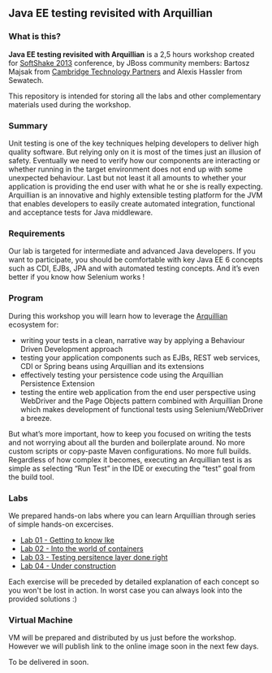 ## Java EE testing revisited with Arquillian

### What is this?

**Java EE testing revisited with Arquillian** is a 2,5 hours workshop created for [SoftShake 2013](http://soft-shake.ch/2013/en/) conference, by JBoss community members: Bartosz Majsak from [Cambridge Technology Partners](http://www.ctp.com/) and Alexis Hassler from Sewatech.

This repository is intended for storing all the labs and other complementary materials used during the workshop.

### Summary

Unit testing is one of the key techniques helping developers to deliver high quality software. But relying only on it is most of the times just an illusion of safety. Eventually we need to verify how our components are interacting or whether running in the target environment does not end up with some unexpected behaviour. Last but not least it all amounts to whether your application is providing the end user with what he or she is really expecting. Arquillian is an innovative and highly extensible testing platform for the JVM that enables developers to easily create automated integration, functional and acceptance tests for Java middleware.

### Requirements

Our lab is targeted for intermediate and advanced Java developers. If you want to participate, you should be comfortable with key Java EE 6 concepts such as CDI, EJBs, JPA and with automated testing concepts. And it’s even better if you know how Selenium works !

### Program

During this workshop you will learn how to leverage the [Arquillian](http://arquillian.org/) ecosystem for:

* writing your tests in a clean, narrative way by applying a Behaviour Driven Development approach
* testing your application components such as EJBs, REST web services, CDI or Spring beans using Arquillian and its extensions
* effectively testing your persistence code using the Arquillian Persistence Extension
* testing the entire web application from the end user perspective using WebDriver and the Page Objects pattern combined with Arquillian Drone which makes development of functional tests using Selenium/WebDriver a breeze.

But what’s more important, how to keep you focused on writing the tests and not worrying about all the burden and boilerplate around. No more custom scripts or copy-paste Maven configurations. No more full builds. Regardless of how complex it becomes, executing an Arquillian test is as simple as selecting “Run Test” in the IDE or executing the “test” goal from the build tool.

### Labs

We prepared hands-on labs where you can learn Arquillian through series of simple hands-on excercises.

* [Lab 01 - Getting to know Ike](https://github.com/ctpconsulting/softshake-workshop-arquillian/blob/master/lab01/README.md)
* [Lab 02 - Into the world of containers](https://github.com/ctpconsulting/softshake-workshop-arquillian/blob/master/lab02/README.md)
* [Lab 03 - Testing persitence layer done right](https://github.com/ctpconsulting/softshake-workshop-arquillian/blob/master/lab03/README.md)
* [Lab 04 - Under construction](https://github.com/ctpconsulting/softshake-workshop-arquillian/blob/master/lab04/README.md)

Each exercise will be preceded by detailed explanation of each concept so you won't be lost in action. In worst case you can always look into the provided solutions :)

### Virtual Machine

VM will be prepared and distributed by us just before the workshop. However we will publish link to the online image soon in the next few days.

To be delivered in soon.
